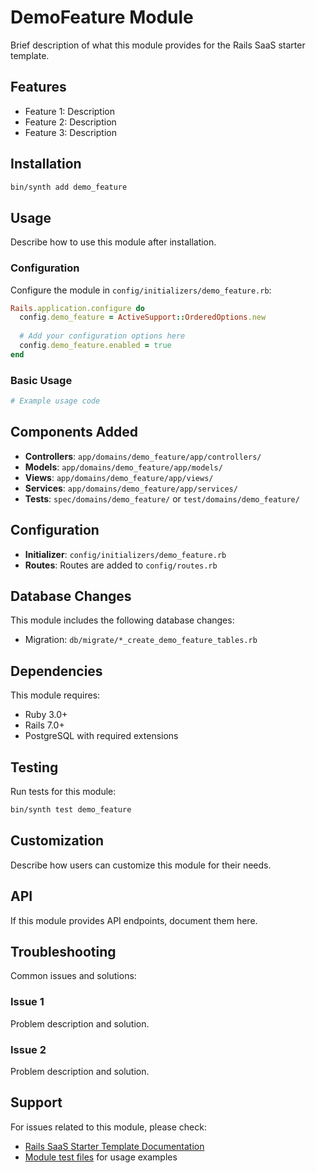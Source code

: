 # DemoFeature Module

Brief description of what this module provides for the Rails SaaS starter template.

## Features

- Feature 1: Description
- Feature 2: Description  
- Feature 3: Description

## Installation

```bash
bin/synth add demo_feature
```

## Usage

Describe how to use this module after installation.

### Configuration

Configure the module in `config/initializers/demo_feature.rb`:

```ruby
Rails.application.configure do
  config.demo_feature = ActiveSupport::OrderedOptions.new
  
  # Add your configuration options here
  config.demo_feature.enabled = true
end
```

### Basic Usage

```ruby
# Example usage code
```

## Components Added

- **Controllers**: `app/domains/demo_feature/app/controllers/`
- **Models**: `app/domains/demo_feature/app/models/`
- **Views**: `app/domains/demo_feature/app/views/`
- **Services**: `app/domains/demo_feature/app/services/`
- **Tests**: `spec/domains/demo_feature/` or `test/domains/demo_feature/`

## Configuration

- **Initializer**: `config/initializers/demo_feature.rb`
- **Routes**: Routes are added to `config/routes.rb`

## Database Changes

This module includes the following database changes:

- Migration: `db/migrate/*_create_demo_feature_tables.rb`

## Dependencies

This module requires:

- Ruby 3.0+
- Rails 7.0+
- PostgreSQL with required extensions

## Testing

Run tests for this module:

```bash
bin/synth test demo_feature
```

## Customization

Describe how users can customize this module for their needs.

## API

If this module provides API endpoints, document them here.

## Troubleshooting

Common issues and solutions:

### Issue 1
Problem description and solution.

### Issue 2
Problem description and solution.

## Support

For issues related to this module, please check:

- [Rails SaaS Starter Template Documentation](../../../README.md)
- [Module test files](test/) for usage examples
